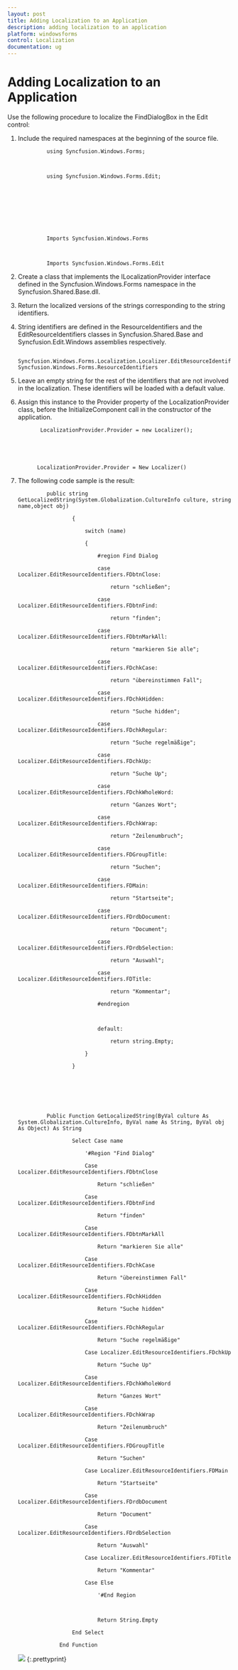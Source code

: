 ```yaml
---
layout: post
title: Adding Localization to an Application
description: adding localization to an application
platform: windowsforms
control: Localization
documentation: ug
---
```


# Adding Localization to an Application

Use the following procedure to localize the FindDialogBox in the Edit control:

1. Include the required namespaces at the beginning of the source file.





				using Syncfusion.Windows.Forms;



				using Syncfusion.Windows.Forms.Edit; 









				Imports Syncfusion.Windows.Forms



				Imports Syncfusion.Windows.Forms.Edit





2. Create a class that implements the ILocalizationProvider interface defined in the Syncfusion.Windows.Forms namespace in the Syncfusion.Shared.Base.dll.
3. Return the localized versions of the strings corresponding to the string identifiers.
4. String identifiers are defined in the ResourceIdentifiers and the EditResourceIdentifiers classes in Syncfusion.Shared.Base and Syncfusion.Edit.Windows assemblies respectively.



             Syncfusion.Windows.Forms.Localization.Localizer.EditResourceIdentifiers Syncfusion.Windows.Forms.ResourceIdentifiers



5. Leave an empty string for the rest of the identifiers that are not involved in the localization. These identifiers will be loaded with a default value.
6. Assign this instance to the Provider property of the LocalizationProvider class, before the InitializeComponent call in the constructor of the application.



              LocalizationProvider.Provider = new Localizer();





             LocalizationProvider.Provider = New Localizer()



7. The following code sample is the result:



				public string GetLocalizedString(System.Globalization.CultureInfo culture, string name,object obj)

						{

							switch (name)

							{

								#region Find Dialog

								case Localizer.EditResourceIdentifiers.FDbtnClose:

									return "schließen";

								case Localizer.EditResourceIdentifiers.FDbtnFind:

									return "finden";

								case Localizer.EditResourceIdentifiers.FDbtnMarkAll:

									return "markieren Sie alle";               

								case Localizer.EditResourceIdentifiers.FDchkCase:

									return "übereinstimmen Fall";                

								case Localizer.EditResourceIdentifiers.FDchkHidden:

									return "Suche hidden";

								case Localizer.EditResourceIdentifiers.FDchkRegular:

									return "Suche regelmäßige";

								case Localizer.EditResourceIdentifiers.FDchkUp:

									return "Suche Up";

								case Localizer.EditResourceIdentifiers.FDchkWholeWord:

									return "Ganzes Wort";

								case Localizer.EditResourceIdentifiers.FDchkWrap:

									return "Zeilenumbruch";

								case Localizer.EditResourceIdentifiers.FDGroupTitle:

									return "Suchen";

								case Localizer.EditResourceIdentifiers.FDMain:

									return "Startseite";

								case Localizer.EditResourceIdentifiers.FDrdbDocument:

									return "Document";

								case Localizer.EditResourceIdentifiers.FDrdbSelection:

									return "Auswahl";

								case Localizer.EditResourceIdentifiers.FDTitle:

									return "Kommentar";

								#endregion              



								default:

									return string.Empty;

							}

						}







				Public Function GetLocalizedString(ByVal culture As System.Globalization.CultureInfo, ByVal name As String, ByVal obj As Object) As String

						Select Case name

							'#Region "Find Dialog"

							Case Localizer.EditResourceIdentifiers.FDbtnClose

								Return "schließen"

							Case Localizer.EditResourceIdentifiers.FDbtnFind

								Return "finden"

							Case Localizer.EditResourceIdentifiers.FDbtnMarkAll

								Return "markieren Sie alle"

							Case Localizer.EditResourceIdentifiers.FDchkCase

								Return "übereinstimmen Fall"

							Case Localizer.EditResourceIdentifiers.FDchkHidden

								Return "Suche hidden"

							Case Localizer.EditResourceIdentifiers.FDchkRegular

								Return "Suche regelmäßige"

							Case Localizer.EditResourceIdentifiers.FDchkUp

								Return "Suche Up"

							Case Localizer.EditResourceIdentifiers.FDchkWholeWord

								Return "Ganzes Wort"

							Case Localizer.EditResourceIdentifiers.FDchkWrap

								Return "Zeilenumbruch"

							Case Localizer.EditResourceIdentifiers.FDGroupTitle

								Return "Suchen"

							Case Localizer.EditResourceIdentifiers.FDMain

								Return "Startseite"

							Case Localizer.EditResourceIdentifiers.FDrdbDocument

								Return "Document"

							Case Localizer.EditResourceIdentifiers.FDrdbSelection

								Return "Auswahl"

							Case Localizer.EditResourceIdentifiers.FDTitle

								Return "Kommentar"

							Case Else

								'#End Region



								Return String.Empty

						End Select

					End Function



   ![](Overview_images/Overview_img3.png)
   {:.prettyprint}   
